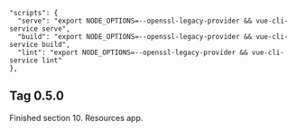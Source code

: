 


```angular2html
"scripts": {  
  "serve": "export NODE_OPTIONS=--openssl-legacy-provider && vue-cli-service serve",  
  "build": "export NODE_OPTIONS=--openssl-legacy-provider && vue-cli-service build",  
  "lint": "export NODE_OPTIONS=--openssl-legacy-provider && vue-cli-service lint"
},

```


## Tag 0.5.0

Finished section 10. Resources app.


